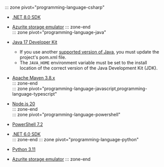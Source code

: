 
::: zone pivot="programming-language-csharp"  
+ [.NET 8.0 SDK](https://dotnet.microsoft.com/download)

+ [Azurite storage emulator](../articles/storage/common/storage-use-azurite.md?tabs=npm#install-azurite) 
::: zone-end  
::: zone pivot="programming-language-java"  
+ [Java 17 Developer Kit](/azure/developer/java/fundamentals/java-support-on-azure)
    + If you use another [supported version of Java](../articles/azure-functions/supported-languages.md?pivots=programming-language-java#languages-by-runtime-version), you must update the project's pom.xml file. 
    + The `JAVA_HOME` environment variable must be set to the install location of the correct version of the Java Development Kit (JDK).
+ [Apache Maven 3.8.x](https://maven.apache.org)  
::: zone-end  
::: zone pivot="programming-language-javascript,programming-language-typescript"  
+ [Node.js 20](https://nodejs.org/)  
::: zone-end  
::: zone pivot="programming-language-powershell"  
+ [PowerShell 7.2](/powershell/scripting/install/installing-powershell-core-on-windows)

+ [.NET 6.0 SDK](https://dotnet.microsoft.com/download)  
::: zone-end
::: zone pivot="programming-language-python" 
+ [Python 3.11](https://www.python.org/)

+ [Azurite storage emulator](../articles/storage/common/storage-use-azurite.md#install-azurite)
::: zone-end  

